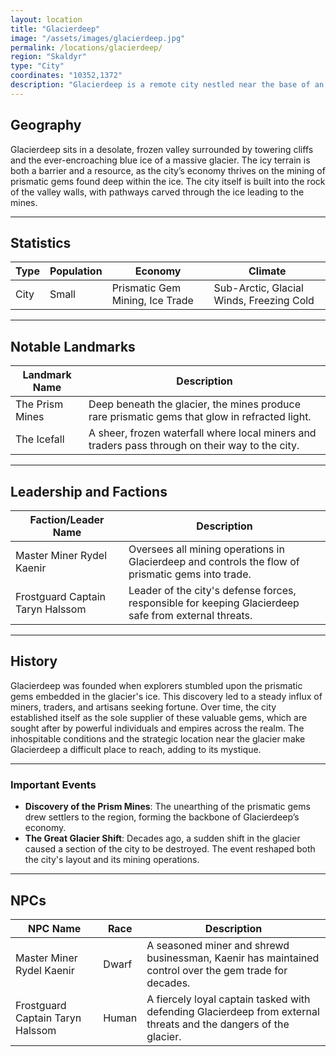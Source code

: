 ```yaml
---
layout: location
title: "Glacierdeep"
image: "/assets/images/glacierdeep.jpg"
permalink: /locations/glacierdeep/
region: "Skaldyr"
type: "City"
coordinates: "10352,1372"
description: "Glacierdeep is a remote city nestled near the base of an ancient glacier, renowned for its rare prismatic gem mining and harsh, frigid environment."
---
```


## Geography

Glacierdeep sits in a desolate, frozen valley surrounded by towering cliffs and the ever-encroaching blue ice of a massive glacier. The icy terrain is both a barrier and a resource, as the city’s economy thrives on the mining of prismatic gems found deep within the ice. The city itself is built into the rock of the valley walls, with pathways carved through the ice leading to the mines.

---

## Statistics

| Type               | Population | Economy                      | Climate                           |
|--------------------|------------|------------------------------|-----------------------------------|
| City | Small     | Prismatic Gem Mining, Ice Trade | Sub-Arctic, Glacial Winds, Freezing Cold |

---

## Notable Landmarks

| Landmark Name         | Description                                                                                     |
|-----------------------|-------------------------------------------------------------------------------------------------|
| The Prism Mines       | Deep beneath the glacier, the mines produce rare prismatic gems that glow in refracted light.    |
| The Icefall           | A sheer, frozen waterfall where local miners and traders pass through on their way to the city.  |

---

## Leadership and Factions

| Faction/Leader Name   | Description                                                                                     |
|-----------------------|-------------------------------------------------------------------------------------------------|
| Master Miner Rydel Kaenir | Oversees all mining operations in Glacierdeep and controls the flow of prismatic gems into trade. |
| Frostguard Captain Taryn Halssom | Leader of the city's defense forces, responsible for keeping Glacierdeep safe from external threats. |

---

## History

Glacierdeep was founded when explorers stumbled upon the prismatic gems embedded in the glacier's ice. This discovery led to a steady influx of miners, traders, and artisans seeking fortune. Over time, the city established itself as the sole supplier of these valuable gems, which are sought after by powerful individuals and empires across the realm. The inhospitable conditions and the strategic location near the glacier make Glacierdeep a difficult place to reach, adding to its mystique.

---

### Important Events

- **Discovery of the Prism Mines**: The unearthing of the prismatic gems drew settlers to the region, forming the backbone of Glacierdeep’s economy.
- **The Great Glacier Shift**: Decades ago, a sudden shift in the glacier caused a section of the city to be destroyed. The event reshaped both the city's layout and its mining operations.

---

## NPCs

| NPC Name               | Race     | Description                                           |
|------------------------|----------|-------------------------------------------------------|
| Master Miner Rydel Kaenir | Dwarf    | A seasoned miner and shrewd businessman, Kaenir has maintained control over the gem trade for decades. |
| Frostguard Captain Taryn Halssom | Human    | A fiercely loyal captain tasked with defending Glacierdeep from external threats and the dangers of the glacier. |

